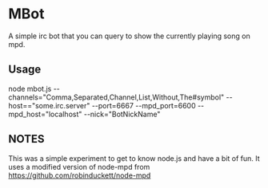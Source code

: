 # MBot

A simple irc bot that you can query to show the currently playing song on mpd.

Usage
----
node mbot.js --channels="Comma,Separated,Channel,List,Without,The#symbol" --host=="some.irc.server" --port=6667 --mpd_port=6600 --mpd_host="localhost" --nick="BotNickName"

NOTES
----
This was a simple experiment to get to know node.js and have a bit of fun. It uses a modified version of node-mpd from https://github.com/robinduckett/node-mpd
